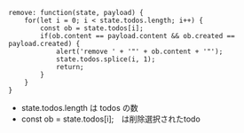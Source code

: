 ```
remove: function(state, payload) {
    for(let i = 0; i < state.todos.length; i++) {
        const ob = state.todos[i];
        if(ob.content == payload.content && ob.created == payload.created) {
            alert('remove ' + '"' + ob.content + '"');
            state.todos.splice(i, 1);
            return;
        }
    }
}
```

+ state.todos.length は todos の数
+ const ob = state.todos[i];　は削除選択されたtodo
